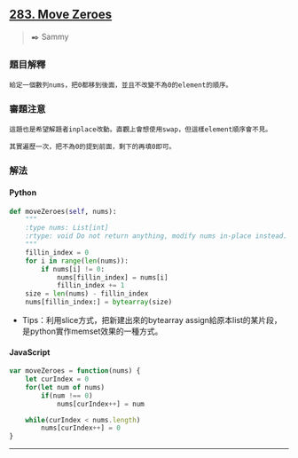 ## [283. Move Zeroes](https://leetcode.com/problems/move-zeroes/)
> :black_nib: Sammy
### 題目解釋
    給定一個數列nums，把0都移到後面，並且不改變不為0的element的順序。
### 審題注意
    這題也是希望解題者inplace改動。直觀上會想使用swap，但這樣element順序會不見。
    
    其實遍歷一次，把不為0的提到前面，剩下的再填0即可。
### 解法
#### Python
```python
def moveZeroes(self, nums):
    """
    :type nums: List[int]
    :rtype: void Do not return anything, modify nums in-place instead.
    """
    fillin_index = 0
    for i in range(len(nums)):
        if nums[i] != 0:
            nums[fillin_index] = nums[i]
            fillin_index += 1
    size = len(nums) - fillin_index
    nums[fillin_index:] = bytearray(size)
```
- Tips：利用slice方式，把新建出來的bytearray assign給原本list的某片段，是python實作memset效果的一種方式。

#### JavaScript
```javascript
var moveZeroes = function(nums) {
    let curIndex = 0
    for(let num of nums)
        if(num !== 0)
            nums[curIndex++] = num

    while(curIndex < nums.length)
        nums[curIndex++] = 0
}
```
---
